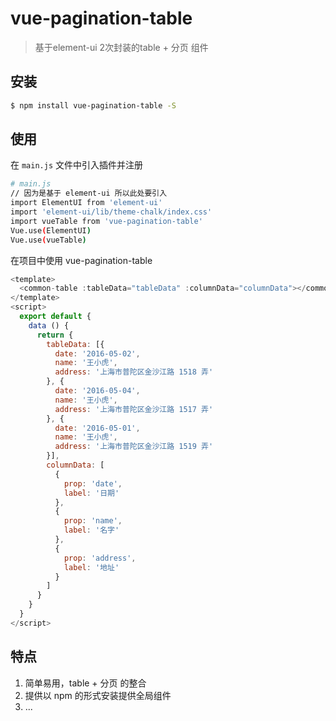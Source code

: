 # vue-pagination-table

> 基于element-ui 2次封装的table + 分页 组件


## 安装

``` bash
$ npm install vue-pagination-table -S
```
## 使用

在 `main.js` 文件中引入插件并注册

``` bash
# main.js
// 因为是基于 element-ui 所以此处要引入
import ElementUI from 'element-ui'
import 'element-ui/lib/theme-chalk/index.css'
import vueTable from 'vue-pagination-table'
Vue.use(ElementUI)
Vue.use(vueTable)
```

在项目中使用 vue-pagination-table

```js
<template>
  <common-table :tableData="tableData" :columnData="columnData"></common-table>
</template>
<script>
  export default {
    data () {
      return {
        tableData: [{
          date: '2016-05-02',
          name: '王小虎',
          address: '上海市普陀区金沙江路 1518 弄'
        }, {
          date: '2016-05-04',
          name: '王小虎',
          address: '上海市普陀区金沙江路 1517 弄'
        }, {
          date: '2016-05-01',
          name: '王小虎',
          address: '上海市普陀区金沙江路 1519 弄'
        }],
        columnData: [
          {
            prop: 'date',
            label: '日期'
          },
          {
            prop: 'name',
            label: '名字'
          },
          {
            prop: 'address',
            label: '地址'
          }
        ]
      }
    }
  }
</script>
```

## 特点
1. 简单易用，table + 分页 的整合
2. 提供以 npm 的形式安装提供全局组件
3. ...
